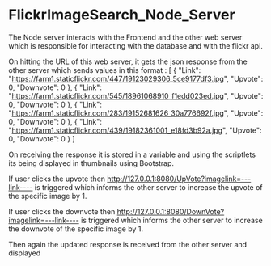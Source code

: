 # FlickrImageSearch_Node_Server
The Node server interacts with the Frontend and the other web server which is responsible for interacting with the database and with the flickr api.

On hitting the URL of this web server, it gets the json response from the other server which sends values in this format :
[
    {
        "Link": "https://farm1.staticflickr.com/447/19123029306_5ce9177df3.jpg",
        "Upvote": 0,
        "Downvote": 0
    },
    {
        "Link": "https://farm1.staticflickr.com/545/18961068910_f1edd023ed.jpg",
        "Upvote": 0,
        "Downvote": 0
    },
    {
        "Link": "https://farm1.staticflickr.com/283/19152681626_30a776692f.jpg",
        "Upvote": 0,
        "Downvote": 0
    },
    {
        "Link": "https://farm1.staticflickr.com/439/19182361001_e18fd3b92a.jpg",
        "Upvote": 0,
        "Downvote": 0
    }
]

On receiving the response it is stored in a variable and using the scriptlets its being displayed in thumbnails using Bootstrap.

If user clicks the upvote then http://127.0.0.1:8080/UpVote?imagelink=---link---- is triggered which informs the other server to increase the upvote of the specific image by 1.

If user clicks the downvote then http://127.0.0.1:8080/DownVote?imagelink=---link---- is triggered which informs the other server to increase the downvote of the specific image by 1.

Then again the updated response is received from the other server and displayed
